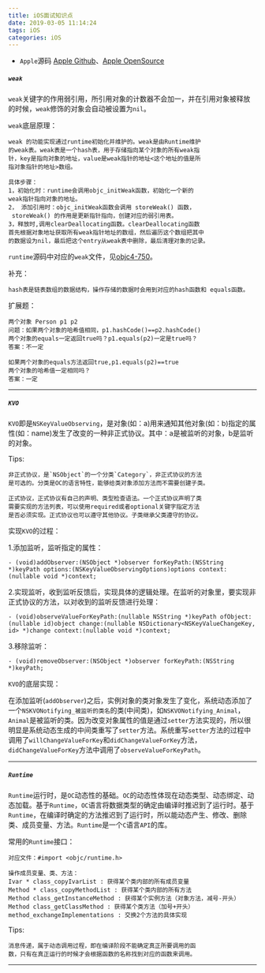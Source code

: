 ```yaml
---
title: iOS面试知识点
date: 2019-03-05 11:14:24
tags: iOS
categories: iOS
---
```


* `Apple`源码 [Apple Github](https://github.com/opensource-apple?tab=overview&from=2018-12-01&to=2018-12-31)、[Apple OpenSource](https://opensource.apple.com/source/)

##### `weak`

`weak`关键字的作用弱引用，所引用对象的计数器不会加一，并在引用对象被释放的时候，`weak`修饰的对象会自动被设置为`nil`。

`weak`底层原理：

```
weak 的功能实现通过runtime初始化并维护的。weak是由Runtime维护
的weak表。weak表是一个hash表，用于存储指向某个对象的所有weak指
针，key是指向对象的地址，value是weak指针的地址<这个地址的值是所
指对象指针的地址>数组。

具体步骤：
1，初始化时：runtime会调用objc_initWeak函数，初始化一个新的
weak指针指向对象的地址。
2， 添加引用时：objc_initWeak函数会调用 storeWeak() 函数，
 storeWeak() 的作用是更新指针指向，创建对应的弱引用表。
3，释放时,调用clearDeallocating函数。clearDeallocating函数
首先根据对象地址获取所有weak指针地址的数组，然后遍历这个数组把其中
的数据设为nil，最后把这个entry从weak表中删除，最后清理对象的记录。
```

`runtime`源码中对应的`weak`文件，见[objc4-750](https://opensource.apple.com/source/objc4/objc4-750/runtime/)。

补充：

```
hash表是链表数组的数据结构，操作存储的数据时会用到对应的hash函数和 equals函数。
```

扩展题：

```
两个对象 Person p1 p2
问题：如果两个对象的哈希值相同，p1.hashCode()==p2.hashCode()
两个对象的equals一定返回true吗？p1.equals(p2)一定是true吗？
答案：不一定

如果两个对象的equals方法返回true,p1.equals(p2)==true
两个对象的哈希值一定相同吗？
答案：一定
```

---

##### `KVO`

`KVO`即是`NSKeyValueObserving`，是对象(如：a)用来通知其他对象(如：b)指定的属性(如：name)发生了改变的一种非正式协议。其中：a是被监听的对象，b是监听的对象。

Tips:

```
非正式协议，是`NSObject`的一个分类`Category`，非正式协议的方法
是可选的。分类是OC的语言特性，能够给类对象添加方法而不需要创建子类。

正式协议，正式协议有自己的声明、类型检查语法。一个正式协议声明了类
需要实现的方法列表，可以使用required或者optional关键字指定方法
是否必须实现。正式协议也可以遵守其他协议。子类继承父类遵守的协议。
```

实现`KVO`的过程：

1.添加监听，监听指定的属性：

```
- (void)addObserver:(NSObject *)observer forKeyPath:(NSString *)keyPath options:(NSKeyValueObservingOptions)options context:(nullable void *)context;
```

2.实现监听，收到监听反馈后，实现具体的逻辑处理。在监听的对象里，要实现非正式协议的方法，以对收到的监听反馈进行处理：

```
- (void)observeValueForKeyPath:(nullable NSString *)keyPath ofObject:(nullable id)object change:(nullable NSDictionary<NSKeyValueChangeKey, id> *)change context:(nullable void *)context;
```

3.移除监听：

```
- (void)removeObserver:(NSObject *)observer forKeyPath:(NSString *)keyPath;
```

`KVO`的底层实现：

在添加监听(`addObserver`)之后，实例对象的类对象发生了变化，系统动态添加了一个`NSKVONotifying_被监听的类名`的类(中间类)，如`NSKVONotifying_Animal`，`Animal`是被监听的类。因为改变对象属性的值是通过`setter`方法实现的，所以很明显是系统动态生成的中间类重写了`setter`方法。系统重写`setter`方法的过程中调用了`willChangeValueForKey`和`didChangeValueForKey`方法，`didChangeValueForKey`方法中调用了`observeValueForKeyPath`。

---

##### `Runtime`

`Runtime`运行时，是`OC`动态性的基础。`OC`的动态性体现在动态类型、动态绑定、动态加载。基于`Runtime`，`OC`语言将数据类型的确定由编译时推迟到了运行时。基于`Runtime`，在编译时确定的方法推迟到了运行时，所以能动态产生、修改、删除类、成员变量、方法。`Runtime`是一个`C`语言`API`的库。

常用的`Runtime`接口：

```
对应文件：#import <objc/runtime.h> 

操作成员变量、类、方法：
Ivar * class_copyIvarList : 获得某个类内部的所有成员变量
Method * class_copyMethodList : 获得某个类内部的所有方法
Method class_getInstanceMethod : 获得某个实例方法（对象方法，减号-开头）
Method class_getClassMethod : 获得某个类方法（加号+开头）
method_exchangeImplementations : 交换2个方法的具体实现
```

Tips:

```
消息传递，属于动态调用过程，即在编译阶段不能确定真正所要调用的函
数，只有在真正运行的时候才会根据函数的名称找到对应的函数来调用。
```

---
